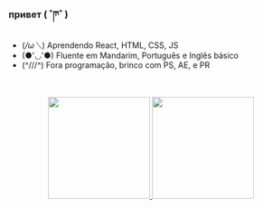 ### привет ( ˚ཫ˚ )

- (*/ω＼*) Aprendendo React, HTML, CSS, JS
- (●'◡'●) Fluente em Mandarim, Português e Inglês básico
- (^///^) Fora programação, brinco com PS, AE, e PR
<br>
<br>
<div align="center">
  <a href="https://github.com/SessyoinKirin">
  <img height="180em" src="https://github-readme-stats.vercel.app/api?username=SessyoinKirin&show_icons=true&theme=tokyonight&include_all_commits=true&count_private=true"/>
  <img height="180em" src="https://github-readme-stats.vercel.app/api/top-langs/?username=SessyoinKirin&layout=compact&langs_count=7&theme=tokyonight"/>
</div>

<!--横眉冷对千夫指，俯首甘为孺子牛-->
